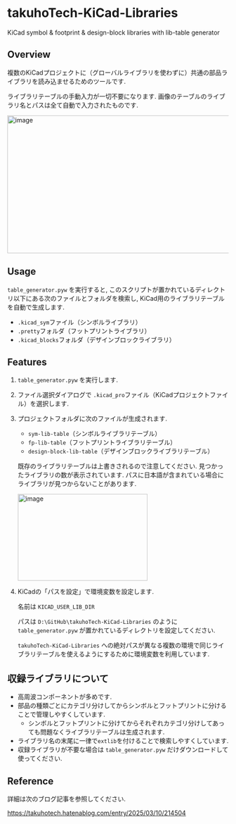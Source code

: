 # takuhoTech-KiCad-Libraries
KiCad symbol & footprint & design-block libraries with lib-table generator

## Overview
複数のKiCadプロジェクトに（グローバルライブラリを使わずに）共通の部品ライブラリを読み込ませるためのツールです.

ライブラリテーブルの手動入力が一切不要になります. 画像のテーブルのライブラリ名とパスは全て自動で入力されたものです.

<img width="757" height="313" alt="image" src="https://github.com/user-attachments/assets/f7891152-8964-4a21-b111-2ebbee7cef40" />

## Usage
`table_generator.pyw` を実行すると, このスクリプトが置かれているディレクトリ以下にある次のファイルとフォルダを検索し, KiCad用のライブラリテーブルを自動で生成します.

- `.kicad_sym`ファイル（シンボルライブラリ）
- `.pretty`フォルダ（フットプリントライブラリ）
- `.kicad_blocks`フォルダ（デザインブロックライブラリ）

## Features
1. `table_generator.pyw` を実行します.
2. ファイル選択ダイアログで `.kicad_pro`ファイル（KiCadプロジェクトファイル）を選択します.
3. プロジェクトフォルダに次のファイルが生成されます.
   - `sym-lib-table`（シンボルライブラリテーブル）
   - `fp-lib-table`（フットプリントライブラリテーブル）
   - `design-block-lib-table`（デザインブロックライブラリテーブル）
   
   既存のライブラリテーブルは上書きされるので注意してください. 見つかったライブラリの数が表示されています.
   パスに日本語が含まれている場合にライブラリが見つからないことがあります.
   
   <img width="295" height="197" alt="image" src="https://github.com/user-attachments/assets/4ae793d1-303a-4c20-8e66-22eebcc3884e" />
   
5. KiCadの「パスを設定」で環境変数を設定します.
   
   名前は `KICAD_USER_LIB_DIR`
   
   パスは `D:\GitHub\takuhoTech-KiCad-Libraries` のように `table_generator.pyw` が置かれているディレクトリを設定してください.

   `takuhoTech-KiCad-Libraries` への絶対パスが異なる複数の環境で同じライブラリテーブルを使えるようにするために環境変数を利用しています.

## 収録ライブラリについて
- 高周波コンポーネントが多めです.
- 部品の種類ごとにカテゴリ分けしてからシンボルとフットプリントに分けることで管理しやすくしています.
     - シンボルとフットプリントに分けてからそれぞれカテゴリ分けしてあっても問題なくライブラリテーブルは生成されます.
- ライブラリ名の末尾に一律で`extlib`を付けることで検索しやすくしています.
- 収録ライブラリが不要な場合は `table_generator.pyw` だけダウンロードして使ってください.

## Reference
詳細は次のブログ記事を参照してください.

https://takuhotech.hatenablog.com/entry/2025/03/10/214504
